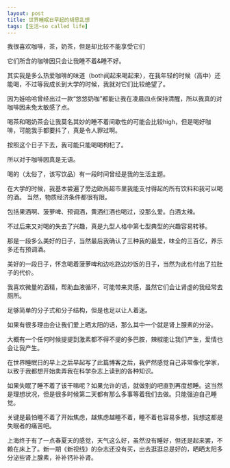```yaml
---
layout: post
title: 世界睡眠日早起的胡思乱想
tags: [生活~so called life]
---
```


我很喜欢咖啡，茶，奶茶，但是却比较不能享受它们

它们所含的咖啡因只会让我睡不着&睡不好。

其实我是多么热爱咖啡的味道（both闻起来喝起来），在我年轻的时候（高中）还能喝，不过等我成长到大学的时候，我就对它们比较绝望了。

因为娃哈哈曾经出过一款“悠悠奶咖”都能让我在凌晨四点保持清醒，所以我真的对咖啡因未免太敏感了点。

喝茶和喝奶茶会让我莫名其妙的睡不着间歇性的可能会比较high，但是喝好咖啡，可能我手都要抖了，真是令人罪过啊。

按照这个日子下去，我可能只能喝喝枸杞了。

所以对于咖啡因真是无语。



喝的（太俗了，该写饮品）有一段时间曾经是我的生活主题。

在大学的时候，我基本尝遍了旁边欧尚超市里我能支付得起的所有饮料和我可以喝的酒。 当然，物质经济条件都很有限。

包括果酒啊、菠萝啤、预调酒，黄酒红酒也喝过，没那么爱。白酒太辣。

不过后来又对喝的失去了兴趣，真是九型人格中第七型典型的兴趣容易转移。

那是一段多么美好的日子，当然最后我确认了三种我的最爱，味全的三百亿，养乐多还有预调酒。

美好的一段日子，怀念喝着菠萝啤和边吃路边炒饭的日子，当然为此也付出了拉肚子的代价。

我喜欢微量的酒精，帮助血液循环，可能带来灵感，虽然它们会让肾虚的我经常去厕所。

足够简单的分子式和分子结构，但是也足以让人着迷。



如果有很多理由会让我们爱上晒太阳的话，那么其中一个就是肾上腺素的分泌。



大概有一个任何时候提提到激素都不得不提的多巴胺，辣椒能让我们产生，爱情也会让我产生。



在世界睡眠日的早上之后早起写了此篇博客之后，我俨然感觉自己非常像化学家，以致于我都想开始卖弄我在科学杂志上读到的各种知识。

如果失眠了睡不着了该干嘛呢？如果允许的话，就做别的吧直到再度想睡。这当然是理想状况，但是很多时候第二天都有那么多事等着我们去做。只能强迫自己睡觉。

关键是最怕睡不着了开始焦虑，越焦虑越睡不着，睡不着也容易多想，我想这都是失眠者的痛苦吧。

上海终于有了一点春夏天的感觉，天气这么好，虽然没有睡好，但还是起来罢，不赖在床上了。新一期《新视线》的杂志还没有买，出去逛逛总是好的，晒晒太阳多分泌些肾上腺素，补补钙补补肾。

